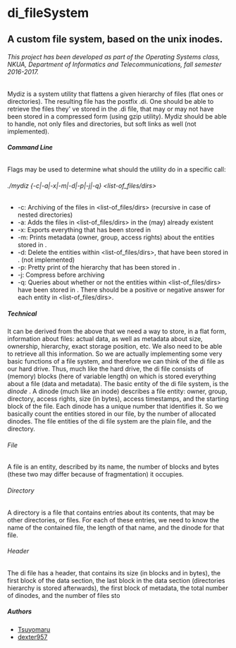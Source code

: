 # di_fileSystem

## A custom file system, based on the unix inodes.
###### This project has been developed as part of the Operating Systems class, NKUA, Department of Informatics and Telecommunications, fall semester 2016-2017.

Mydiz is a system utility that flattens a given hierarchy of files (flat ones or directories). The resulting file has the postfix .di.
One should be able to retrieve the files they' ve stored in the .di file, that may or may not have been stored in a compressed form (using gzip utility).
Mydiz should be able to handle, not only files and directories, but soft links as well (not implemented).

###### **Command Line**
Flags may be used to determine what should the utility do in a specific call:
###### ./mydiz {-c|-a|-x|-m|-d|-p|-j|-q} <archive-file> <list-of_files/dirs>
  
 
* -c: Archiving of the files in <list-of_files/dirs> (recursive in case of nested directories)
* -a: Adds the files in <list-of_files/dirs> in the (may) already existent <archive-file>
* -x: Exports everything that has been stored in <archive-file>
* -m: Prints metadata (owner, group, access rights) about the entities stored in <archive-file>.
* -d: Delete the entities within <list-of_files/dirs>, that have been stored in <archive-file>. (not implemented)
* -p: Pretty print of the hierarchy that has been stored in <archive-file>.
* -j: Compress before archiving
* -q: Queries about whether or not the entities within <list-of_files/dirs> have been stored in <archive-file>.
    There should be a positive or negative answer for each entity in <list-of_files/dirs>.

##### **Technical**

It can be derived from the above that we need a way to store, in a flat form, information about files: actual data, as well as metadata about size, ownership, hierarchy, exact storage position, etc. We also need to be able to retrieve all this information. So we are actually implementing some very basic functions of a file system, and therefore we can think of the di file as our hard drive. Thus, much like the hard drive, the di file consists of (memory) blocks (here of variable length) on which is stored everything about a file (data and metadata).
The basic entity of the di file system, is the _dinode_ . A dinode (much like an inode) describes a file entity:
owner, group, directory, access rights, size (in bytes), access timestamps, and the starting block of the file. Each dinode has a unique
number that identifies it. So we basically count the entities stored in our file, by the number of allocated dinodes.
The file entities of the di file system are the plain file, and the directory.
###### _File_ 
A file is an entity, described by its name, the number of blocks and bytes (these two may differ because of fragmentation) it occupies.

###### _Directory_ 
A directory is a file that contains entries about its contents, that may be other directories, or files. For each of these entries, we need to know
the name of the contained file, the length of that name, and the dinode for that file.

###### _Header_ 
The di file has a header, that contains its size (in blocks and in bytes), the first block of the data section, the last block in the data section
(directories hierarchy is stored afterwards), the first block of metadata, the total number of dinodes, and the number of files sto

##### **Authors**
* [Tsuyomaru](https://github.com/Tsuyomaru) 
* [dexter957](https://github.com/dexter957)
